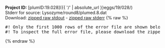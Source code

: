 **Project ID:** [plumID:19.028]({{ '/' | absolute_url }}eggs/19/028/)  
Stderr for source:  Lysozyme/round8/plumed.8.dat   
Download: [zipped raw stdout](plumed.8.dat.plumed_master.stdout.txt.zip) - [zipped raw stderr](plumed.8.dat.plumed_master.stderr.txt.zip) 
{% raw %}
<pre>
#! Only the first 1000 rows of the error file are shown below
#! To inspect the full error file, please download the zipped raw stderr file above
</pre>
{% endraw %}
